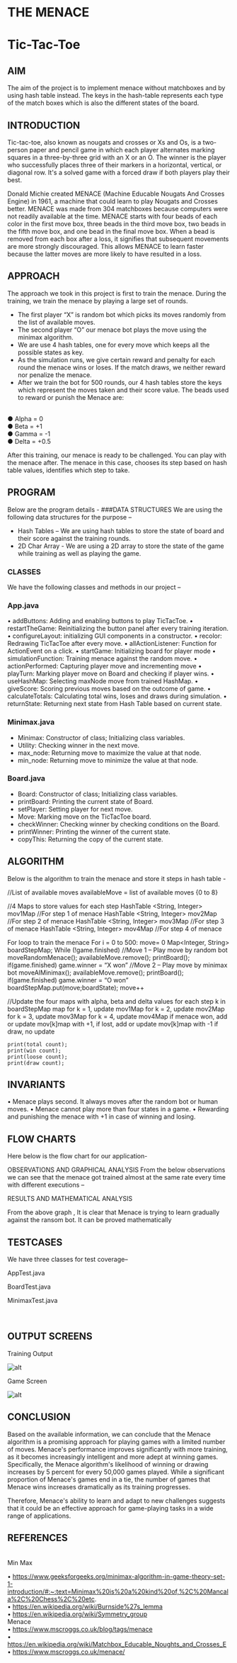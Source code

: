 # THE MENACE
# Tic-Tac-Toe

## AIM 
The aim of the project is to implement menace without matchboxes and by using hash table instead. The keys in the hash-table represents each type of the match boxes which is also the different states of the board.

## INTRODUCTION
Tic-tac-toe, also known as nougats and crosses or Xs and Os, is a two-person paper and pencil game in which each player alternates marking squares in a three-by-three grid with an X or an O. The winner is the player who successfully places three of their markers in a horizontal, vertical, or diagonal row. It's a solved game with a forced draw if both players play their best.

Donald Michie created MENACE (Machine Educable Nougats And Crosses Engine) in 1961, a machine that could learn to play Nougats and Crosses better. MENACE was made from 304 matchboxes because computers were not readily available at the time.
MENACE starts with four beads of each color in the first move box, three beads in the third move box, two beads in the fifth move box, and one bead in the final move box. When a bead is removed from each box after a loss, it signifies that subsequent movements are more strongly discouraged. This allows MENACE to learn faster because the latter moves are more likely to have resulted in a loss.

## APPROACH
The approach we took in this project is first to train the menace. 
During the training, we train the menace by playing a large set of rounds. 
-	The first player “X” is random bot which picks its moves randomly from the list of available moves.
-	The second player “O” our menace bot plays the move using the minimax algorithm. 
-	We are use 4 hash tables, one for every move which keeps all the possible states as key.
-	As the simulation runs, we give certain reward and penalty for each round the menace wins or loses. If the match draws, we neither reward nor penalize the menace. 
-	After we train the bot for 500 rounds, our 4 hash tables store the keys which represent the moves taken and their score value.
The beads used to reward or punish the Menace are:
<br>
● Alpha = 0
<br>
● Beta = +1
<br>
● Gamma = -1 
<br>
● Delta = +0.5

After this training, our menace is ready to be challenged. You can play with the menace after. The menace in this case, chooses its step based on hash table values, identifies which step to take.

## PROGRAM
Below are the program details - 
###DATA STRUCTURES
We are using the following data structures for the purpose – 
-	Hash Tables – We are using hash tables to store the state of board and their score against the training rounds. 
-	2D Char Array  - We are using a 2D array to store the state of the game while training as well as playing the game.
### CLASSES
We have the following classes and methods in our project – 

### App.java
•	addButtons: Adding and enabling buttons to play TicTacToe.
•	restartTheGame: Reinitializing the button panel after every training       iteration.
•	configureLayout: initializing GUI components in a constructor.
•	recolor: Redrawing TicTacToe after every move.
•	allActionListener: Function for ActionEvent on a click.
•	startGame: Initializing board for player mode
•	simulationFunction: Training menace against the random move.
•	actionPerformed: Capturing player move and incrementing move
•	playTurn: Marking player move on Board and checking if player wins.
•	useHashMap: Selecting maxNode move from trained HashMap.
•	giveScore: Scoring previous moves based on the outcome of game.
•	calculateTotals: Calculating total wins, loses and draws during simulation.
•	returnState: Returning next state from Hash Table based on current state.

### Minimax.java
-	Minimax: Constructor of class; Initializing class variables.
-	Utility: Checking winner in the next move.
-	max_node: Returning move to maximize the value at that node.
-	min_node: Returning move to minimize the value at that node.


### Board.java
-	Board: Constructor of class; Initializing class variables.
-	printBoard: Printing the current state of Board.
-	setPlayer: Setting player for next move.
-	Move: Marking move on the TicTacToe board.
-	checkWinner: Checking winner by checking conditions on the Board.
-	printWinner: Printing the winner of the current state.
-	copyThis: Returning the copy of the current state.

## ALGORITHM

Below is the algorithm to train the menace and store it steps in hash table - 

//List of available moves
availableMove = list of available moves {0 to 8}

//4 Maps to store values for each step
HashTable <String, Integer>  mov1Map  //For step 1 of menace
HashTable <String, Integer>  mov2Map  //For step 2 of menace
HashTable <String, Integer>  mov3Map  //For step 3 of menace
HashTable <String, Integer>  mov4Map  //For step 4 of menace

For loop to train the menace
For i = 0 to 500:
	move= 0
Map<Integer, String> boardStepMap;
	While (!game.finished)
//Move 1 – Play move by random bot
		moveRandomMenace();
		availableMove.remove();
printBoard();
		if(game.finished)
			game.winner = “X won”
//Move 2 – Play move by minimax bot 
moveAIMinimax();
		availableMove.remove();
printBoard();
if(game.finished)
			game.winner = “O won”
		boardStepMap.put(move;boardState);
		move++

//Update the four maps with alpha, beta and delta values for each step 
	k in boardStepMap map
for k = 1, update mov1Map
for k = 2, update mov2Map
for k = 3, update mov3Map
for k = 4, update mov4Map
		if menace won, add or update mov[k]map with +1,
		if lost, add or update mov[k]map with -1
		if draw, no update

	print(total count);
	print(win count);
	print(loose count);
	print(draw count);


## INVARIANTS
•	Menace plays second. It always moves after the random bot or human moves.
•	Menace cannot play more than four states in a game.
•	Rewarding and punishing the menace with +1 in case of winning and losing.

## FLOW CHARTS
Here below is the flow chart for our application- 

 

OBSERVATIONS AND GRAPHICAL ANALYSIS
From the below observations we can see that the menace got trained almost at the same rate every time with different executions – 

 
 

RESULTS AND MATHEMATICAL ANALYSIS

From the above graph , It is clear that Menace is trying to learn gradually against the ransom bot. 
It can be proved mathematically  

 

## TESTCASES
We have three classes for test coverage–

AppTest.java

  

BoardTest.java

 

MinimaxTest.java

 
 
## OUTPUT SCREENS

Training Output 

![alt](https://github.com/jayeshkhattar/Tic-Tac-Toe/blob/master/photos/Training.png)

Game Screen 

![alt](https://github.com/jayeshkhattar/Tic-Tac-Toe/blob/master/photos/instance%20of%20a%20game.png)

 

## CONCLUSION
Based on the available information, we can conclude that the Menace algorithm is a promising approach for playing games with a limited number of moves. Menace's performance improves significantly with more training, as it becomes increasingly intelligent and more adept at winning games. Specifically, the Menace algorithm's likelihood of winning or drawing increases by 5 percent for every 50,000 games played. While a significant proportion of Menace's games end in a tie, the number of games that Menace wins increases dramatically as its training progresses. 

Therefore, Menace's ability to learn and adapt to new challenges suggests that it could be an effective approach for game-playing tasks in a wide range of applications.

## REFERENCES
<br>
Min Max
<br>

•	https://www.geeksforgeeks.org/minimax-algorithm-in-game-theory-set-1-introduction/#:~:text=Minimax%20is%20a%20kind%20of,%2C%20Mancala%2C%20Chess%2C%20etc.
<br>
•	https://en.wikipedia.org/wiki/Burnside%27s_lemma
<br>
•	https://en.wikipedia.org/wiki/Symmetry_group
<br>
Menace
<br>
•	https://www.mscroggs.co.uk/blog/tags/menace
<br>
•	https://en.wikipedia.org/wiki/Matchbox_Educable_Noughts_and_Crosses_E
<br>
•	https://www.mscroggs.co.uk/menace/
<br>
